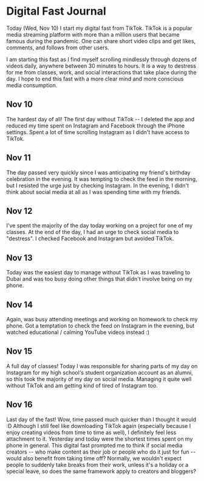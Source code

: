 # Digital Fast Journal

Today (Wed, Nov 10) I start my digital fast from TikTok. TikTok is a popular media streaming platform with more than a million users that became famous during the pandemic. One can share short video clips and get likes, comments, and follows from other users.

I am starting this fast as I find myself scrolling mindlessly through dozens of videos daily, anywhere between 30 minutes to hours. It is a way to destress for me from classes, work, and social interactions that take place during the day. I hope to end this fast with a more clear mind and more conscious media consumption.

## Nov 10

The hardest day of all! The first day without TikTok -- I deleted the app and reduced my time spent on Instagram and Facebook through the iPhone settings. Spent a lot of time scrolling Instagram as I didn't have access to TikTok.

## Nov 11

The day passed very quickly since I was anticipating my friend's birthday celebration in the evening. It was tempting to check the feed in the morning, but I resisted the urge just by checking Instagram. In the evening, I didn't think about social media at all as I was spending time with my friends.

## Nov 12

I've spent the majority of the day today working on a project for one of my classes. At the end of the day, I had an urge to check social media to "destress". I checked Facebook and Instagram but avoided TikTok.

## Nov 13

Today was the easiest day to manage without TikTok as I was traveling to Dubai and was too busy doing other things that didn't involve being on my phone.

## Nov 14

Again, was busy attending meetings and working on homework to check my phone. Got a temptation to check the feed on Instagram in the evening, but watched educational / calming YouTube videos instead :)

## Nov 15

A full day of classes! Today I was responsible for sharing parts of my day on Instagram for my high school's student organization account as an alumni, so this took the majority of my day on social media. Managing it quite well without TikTok and am getting kind of tired of Instagram too.

## Nov 16

Last day of the fast! Wow, time passed much quicker than I thought it would :D Although I still feel like downloading TikTok again (especially because I enjoy creating videos from time to time as well), I definitely feel less attachment to it. Yesterday and today were the shortest times spent on my phone in general. This digital fast prompted me to think if social media creators -- who make content as their job or people who do it just for fun -- would also benefit from taking time off? Normally, we wouldn't expect people to suddenly take breaks from their work, unless it's a holiday or a special leave, so does the same framework apply to creators and bloggers? 
